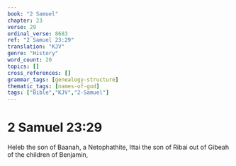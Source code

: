 ```yaml
---
book: "2 Samuel"
chapter: 23
verse: 29
ordinal_verse: 8683
ref: "2 Samuel 23:29"
translation: "KJV"
genre: "History"
word_count: 20
topics: []
cross_references: []
grammar_tags: [genealogy-structure]
thematic_tags: [names-of-god]
tags: ["Bible","KJV","2-Samuel"]
---
```


# 2 Samuel 23:29

Heleb the son of Baanah, a Netophathite, Ittai the son of Ribai out of Gibeah of the children of Benjamin,
